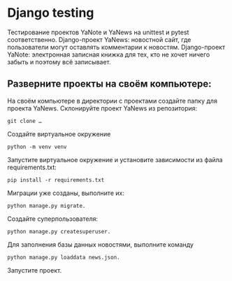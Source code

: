 # Django testing  
Тестирование проектов YaNote и YaNews на unittest и pytest соответственно.
Django-проект YaNews: новостной сайт, где пользователи могут оставлять комментарии к новостям.
Django-проект YaNote: электронная записная книжка для тех, кто не хочет ничего забыть и поэтому всё записывает. 

## Разверните проекты на своём компьютере:
На своём компьютере в директории с проектами создайте папку для проекта YaNews.
Склонируйте проект YaNews из репозитория: 
```
git clone …
```
Создайте виртуальное окружение 
```
python -m venv venv
```
Запустите виртуальное окружение и установите зависимости из файла requirements.txt: 
```
pip install -r requirements.txt
```
Миграции уже созданы, выполните их: 
```
python manage.py migrate.
```
Cоздайте суперпользователя: 
```
python manage.py createsuperuser.
```
Для заполнения базы данных новостями, выполните команду 
```
python manage.py loaddata news.json.
```
Запустите проект.


